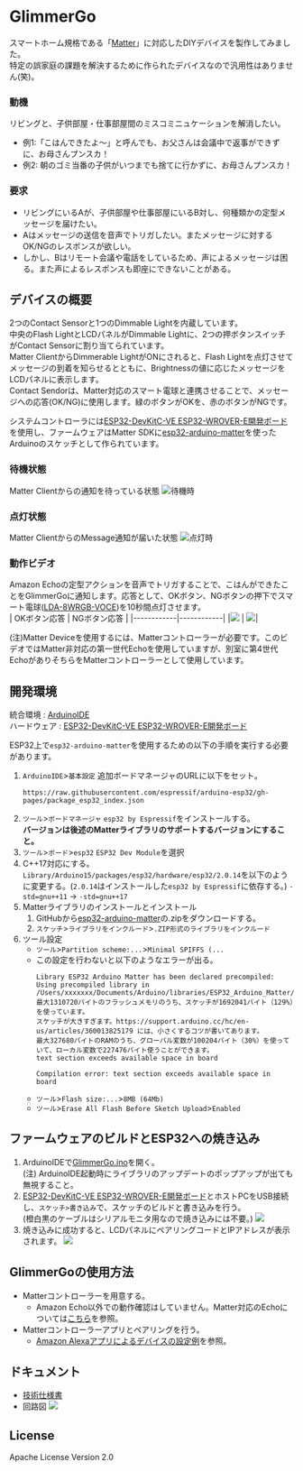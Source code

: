 # GlimmerGo
スマートホーム規格である「[Matter](https://csa-iot.org/all-solutions/matter/)」に対応したDIYデバイスを製作してみました。  
特定の誤家庭の課題を解決するために作られたデバイスなので汎用性はありません(笑)。

### 動機
リビングと、子供部屋・仕事部屋間のミスコミニュケーションを解消したい。
- 例1:「こはんできたよ〜」と呼んでも、お父さんは会議中で返事ができずに、お母さんプンスカ！
- 例2: 朝のゴミ当番の子供がいつまでも捨てに行かずに、お母さんプンスカ！

### 要求
- リビングにいるAが、子供部屋や仕事部屋にいるB対し、何種類かの定型メッセージを届けたい。
- Aはメッセージの送信を音声でトリガしたい。またメッセージに対するOK/NGのレスポンスが欲しい。
- しかし、Bはリモート会議や電話をしているため、声によるメッセージは困る。また声によるレスポンスも即座にできないことがある。

## デバイスの概要
2つのContact Sensorと1つのDimmable Lightを内蔵しています。  
中央のFlash LightとLCDパネルがDimmable Lightに、2つの押ボタンスイッチがContact Sensorに割り当てられています。  
Matter ClientからDimmerable LightがONにされると、Flash Lightを点灯させてメッセージの到着を知らせるとともに、Brightnessの値に応じたメッセージをLCDパネルに表示します。  
Contact Sendorは、Matter対応のスマート電球と連携させることで、メッセージへの応答(OK/NG)に使用します。緑のボタンがOKを、赤のボタンがNGです。

システムコントローラには[ESP32-DevKitC-VE ESP32-WROVER-E開発ボード](https://akizukidenshi.com/catalog/g/g115674/)を使用し、ファームウェアはMatter SDKに[esp32-arduino-matter](https://github.com/Yacubane/esp32-arduino-matter/releases)を使ったArduinoのスケッチとして作られています。

### 待機状態
Matter Clientからの通知を待っている状態
![待機時](./doc/images/Idling.png)

### 点灯状態
Matter ClientからのMessage通知が届いた状態
![点灯時](./doc/images/Flashing.png)

### 動作ビデオ  
Amazon Echoの定型アクションを音声でトリガすることで、こはんができたことをGlimmerGoに通知します。応答として、OKボタン、NGボタンの押下でスマート電球([LDA-8WRGB-VOCE](https://ec.beamtec.co.jp/products/lda-8wrgb-voce))を10秒間点灯させます。  
| OKボタン応答 | NGボタン応答 |
|------------|------------|
|[![](./doc/images/Thumb-OK.jpg)](https://youtu.be/ICXvjUClwUg) | [![](./doc/images/Thumb-NG.jpg)](https://youtu.be/DO7ahDKVq-M)|

(注)Matter Deviceを使用するには、Matterコントローラーが必要です。このビデオではMatter非対応の第一世代Echoを使用していますが、別室に第4世代EchoがありそちらをMatterコントローラーとして使用しています。

## 開発環境
統合環境 : [ArduinoIDE](https://www.arduino.cc/en/software)  
ハードウェア : [ESP32-DevKitC-VE ESP32-WROVER-E開発ボード](https://akizukidenshi.com/catalog/g/g115674/)

ESP32上で`esp32-arduino-matter`を使用するための以下の手順を実行する必要があります。
1. `ArduinoIDE`>`基本設定`
   追加ボードマネージャのURLに以下をセット。
   ```
   https://raw.githubusercontent.com/espressif/arduino-esp32/gh-pages/package_esp32_index.json
   ```
2. `ツール`>`ボードマネージャ`
    `esp32 by Espressif`をインストールする。  
    **バージョンは後述のMatterライブラリのサポートするバージョンにすること。**
3. `ツール`>`ボード`>`esp32`
    `ESP32 Dev Module`を選択
4. C++17対応にする。
    ```Library/Arduino15/packages/esp32/hardware/esp32/2.0.14```を以下のように変更する。(`2.0.14`はインストールした`esp32 by Espressif`に依存する。)
    `-std=gnu++11` → `-std=gnu++17`
5. Matterライブラリのインストールとインストール
   1. GitHubから[esp32-arduino-matter](https://github.com/Yacubane/esp32-arduino-matter/releases)の.zipをダウンロードする。
   2. `スケッチ`>`ライブラリをインクルード`>`.ZIP形式のライブラリをインクルード`
6. ツール設定
   - `ツール`>`Partition scheme:...`>`Minimal SPIFFS (...`
   - この設定を行わないと以下のようなエラーが出る。
     ```
     Library ESP32 Arduino Matter has been declared precompiled:
     Using precompiled library in /Users/xxxxxxx/Documents/Arduino/libraries/ESP32_Arduino_Matter/src/esp32
     最大1310720バイトのフラッシュメモリのうち、スケッチが1692041バイト（129%）を使っています。
     スケッチが大きすぎます。https://support.arduino.cc/hc/en-us/articles/360013825179 には、小さくするコツが書いてあります。
     最大327680バイトのRAMのうち、グローバル変数が100204バイト（30%）を使っていて、ローカル変数で227476バイト使うことができます。
     text section exceeds available space in board

     Compilation error: text section exceeds available space in board
     ```
   - `ツール`>`Flash size:...`>`8MB (64Mb)`
   - `ツール`>`Erase All Flash Before Sketch Upload`>`Enabled`

## ファームウェアのビルドとESP32への焼き込み
1. ArduinoIDEで[GlimmerGo.ino](./Arduino/GlimmerGo/GlimmerGo.ino)を開く。  
   (注) ArduinoIDE起動時にライブラリのアップデートのポップアップが出ても無視すること。
2. [ESP32-DevKitC-VE ESP32-WROVER-E開発ボード](https://akizukidenshi.com/catalog/g/g115674/)とホストPCをUSB接続し、`スケッチ>書き込み`で、スケッチのビルドと書き込みを行う。  
   (橙白黒のケーブルはシリアルモニタ用なので焼き込みには不要。)
   ![](./doc/images/DevEnvironment1.png)
3. 焼き込みに成功すると、LCDパネルにペアリングコードとIPアドレスが表示されます。
   ![](./doc/images/DevEnvironment2.png)

## GlimmerGoの使用方法
- Matterコントローラーを用意する。
  - Amazon Echo以外での動作確認はしていません。Matter対応のEchoについては[こちら](https://www.amazon.co.jp/-/en/b?ie=UTF8&node=16450695051)を参照。
- Matterコントローラーアプリとペアリングを行う。
  - [Amazon Alexaアプリによるデバイスの設定例](./doc/AlexaApp/AlexaApp.md)を参照。

## ドキュメント
- [技術仕様書](./doc/README.md)
- 回路図
   ![](KiCad/GlimmerGo/GlimmerGo.svg)

## License
Apache License Version 2.0